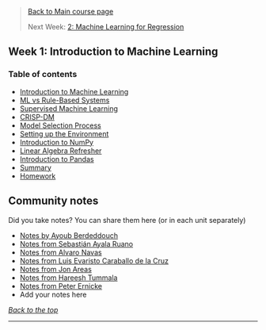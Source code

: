 >[Back to Main course page](../README.md)
>
>Next Week: [2: Machine Learning for Regression](../week_02_regression/README.md)


## Week 1: Introduction to Machine Learning

### Table of contents
- [Introduction to Machine Learning](01_intro.md)
- [ML vs Rule-Based Systems](02_ml_vs_rule_based.md)
- [Supervised Machine Learning](03_supervised_ml.md)
- [CRISP-DM](04_crisp_dm.md)
- [Model Selection Process](05_model_selection_process.md)
- [Setting up the Environment](06_environment.md)
- [Introduction to NumPy](07_intro_numpy.md)
- [Linear Algebra Refresher](08_linear_algebra.md)
- [Introduction to Pandas](09_pandas.md)
- [Summary](10_summary.md)
- [Homework](11_homework.md)


## Community notes

Did you take notes? You can share them here (or in each unit separately)

* [Notes by Ayoub Berdeddouch](https://github.com/ayoub-berdeddouch/mlbookcamp-homeworks/blob/main/Intro/homework_intro_AyoubBerdeddouch.ipynb)
* [Notes from Sebastián Ayala Ruano](https://github.com/sayalaruano/100DaysOfMLCode/blob/main/Intro_ML/Notes/NotesDay1.md)
* [Notes from Alvaro Navas](https://github.com/ziritrion/ml-zoomcamp/blob/main/notes/01_intro.md)
* [Notes from Luis Evaristo Caraballo de la Cruz](https://github.com/varocaraballo/ml-zoomcamp2022/blob/main/01%20-%20Introduction%20to%20Machine%20Learning/notes.md)
* [Notes from Jon Areas](https://github.com/jxareas/Machine-Learning-Bookcamp-2022/blob/master/notes/01-introduction.md)
* [Notes from Hareesh Tummala](https://github.com/tummala-hareesh/ml_zoomcamp_ht/blob/main/notes/week-1-notes.md)
* [Notes from Peter Ernicke](https://knowmledge.com/2023/09/09/ml-zoomcamp-2023-introduction-to-machine-learning-part-1/)
* Add your notes here


_[Back to the top](#table-of-contents)_

---